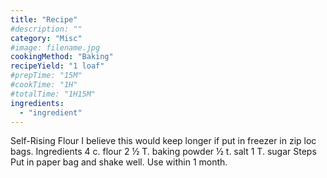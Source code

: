 ```yaml
---
title: "Recipe"
#description: ""
category: "Misc"
#image: filename.jpg
cookingMethod: "Baking"
recipeYield: "1 loaf"
#prepTime: "15M"
#cookTime: "1H"
#totalTime: "1H15M"
ingredients:
  - "ingredient"
---
```


Self-Rising Flour
I believe this would keep longer if put in freezer in zip loc bags.
Ingredients
4 c. flour
2 ½ T. baking powder
½ t. salt
1 T. sugar
Steps
Put in paper bag and shake well. Use within 1 month.
